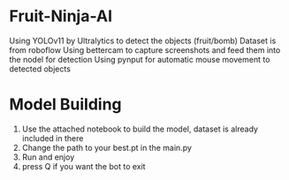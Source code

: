 # Fruit-Ninja-AI

Using YOLOv11 by Ultralytics to detect the objects (fruit/bomb)
Dataset is from roboflow
Using bettercam to capture screenshots and feed them into the nodel for detection
Using pynput for automatic mouse movement to detected objects

# Model Building
1. Use the attached notebook to build the model, dataset is already included in there
2. Change the path to your best.pt in the main.py
3. Run and enjoy
4. press Q if you want the bot to exit
